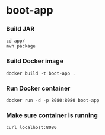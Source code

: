 # boot-app

### Build JAR

```
cd app/
mvn package
```

### Build Docker image

```
docker build -t boot-app .
```

### Run Docker container

```
docker run -d -p 8080:8080 boot-app
```

### Make sure container is running

```
curl localhost:8080
```
